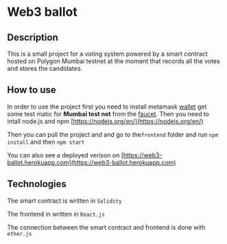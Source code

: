 # Web3 ballot

## Description

This is a small project for a voting system powered by a smart contract hosted on Polygon Mumbai testnet at the moment that records all the votes and stores the candidates.

## How to use

In order to use the project first you need to install metamask [wallet](https://metamask.io/) get some test matic for **Mumbai test net** from the [faucet](https://faucet.polygon.technology/). Then you need to intall node.js and npm [https://nodejs.org/en/](https://nodejs.org/en/)

Then you can pull the project and and go to the`frontend` folder and run `npm install` and then `npm start`

You can also see a deployed verison on [https://web3-ballot.herokuapp.com](https://web3-ballot.herokuapp.com)

## Technologies

The smart contract is written in `Solidity`

The frontend in written in `React.js`

The connection between the smart contract and frontend is done with `ether.js`
